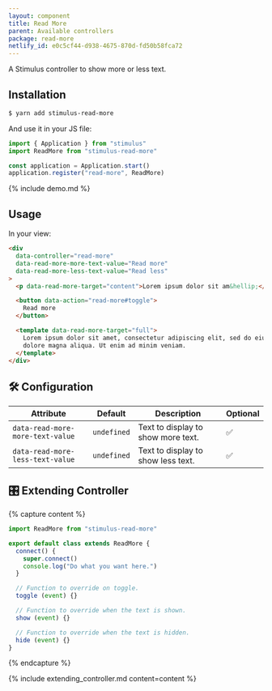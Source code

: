 ```yaml
---
layout: component
title: Read More
parent: Available controllers
package: read-more
netlify_id: e0c5cf44-d938-4675-870d-fd50b58fca72
---
```


A Stimulus controller to show more or less text.

## Installation

```bash
$ yarn add stimulus-read-more
```

And use it in your JS file:
```js
import { Application } from "stimulus"
import ReadMore from "stimulus-read-more"

const application = Application.start()
application.register("read-more", ReadMore)
```

{% include demo.md %}

## Usage

In your view:
```html
<div
  data-controller="read-more"
  data-read-more-more-text-value="Read more"
  data-read-more-less-text-value="Read less"
>
  <p data-read-more-target="content">Lorem ipsum dolor sit am&hellip;</p>

  <button data-action="read-more#toggle">
    Read more
  </button>

  <template data-read-more-target="full">
    Lorem ipsum dolor sit amet, consectetur adipiscing elit, sed do eiusmod tempor incididunt ut labore et
    dolore magna aliqua. Ut enim ad minim veniam.
  </template>
</div>
```

## 🛠 Configuration

| Attribute | Default | Description | Optional |
| --------- | ------- | ----------- | -------- |
| `data-read-more-more-text-value` | `undefined` | Text to display to show more text. | ✅ |
| `data-read-more-less-text-value` | `undefined` | Text to display to show less text. | ✅ |

## 🎛 Extending Controller

{% capture content %}
```js
import ReadMore from "stimulus-read-more"

export default class extends ReadMore {
  connect() {
    super.connect()
    console.log("Do what you want here.")
  }

  // Function to override on toggle.
  toggle (event) {}

  // Function to override when the text is shown.
  show (event) {}

  // Function to override when the text is hidden.
  hide (event) {}
}
```
{% endcapture %}

{% include extending_controller.md content=content %}
